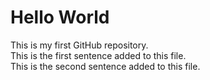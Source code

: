 Hello World
===

This is my first GitHub repository.  
This is the first sentence added to this file.  
This is the second sentence added to this file.

